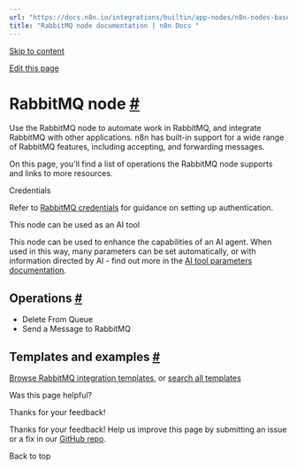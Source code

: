 ```yaml
---
url: "https://docs.n8n.io/integrations/builtin/app-nodes/n8n-nodes-base.rabbitmq/"
title: "RabbitMQ node documentation | n8n Docs "
---
```


[Skip to content](https://docs.n8n.io/integrations/builtin/app-nodes/n8n-nodes-base.rabbitmq/#rabbitmq-node)

[Edit this page](https://github.com/n8n-io/n8n-docs/edit/main/docs/integrations/builtin/app-nodes/n8n-nodes-base.rabbitmq.md "Edit this page")

# RabbitMQ node [\#](https://docs.n8n.io/integrations/builtin/app-nodes/n8n-nodes-base.rabbitmq/\#rabbitmq-node "Permanent link")

Use the RabbitMQ node to automate work in RabbitMQ, and integrate RabbitMQ with other applications. n8n has built-in support for a wide range of RabbitMQ features, including accepting, and forwarding messages.

On this page, you'll find a list of operations the RabbitMQ node supports and links to more resources.

Credentials

Refer to [RabbitMQ credentials](https://docs.n8n.io/integrations/builtin/credentials/rabbitmq/) for guidance on setting up authentication.

This node can be used as an AI tool

This node can be used to enhance the capabilities of an AI agent. When used in this way, many parameters can be set automatically, or with information directed by AI - find out more in the [AI tool parameters documentation](https://docs.n8n.io/advanced-ai/examples/using-the-fromai-function/).

## Operations [\#](https://docs.n8n.io/integrations/builtin/app-nodes/n8n-nodes-base.rabbitmq/\#operations "Permanent link")

- Delete From Queue
- Send a Message to RabbitMQ

## Templates and examples [\#](https://docs.n8n.io/integrations/builtin/app-nodes/n8n-nodes-base.rabbitmq/\#templates-and-examples "Permanent link")

[Browse RabbitMQ integration templates](https://n8n.io/integrations/rabbitmq/), or [search all templates](https://n8n.io/workflows/)

Was this page helpful?






Thanks for your feedback!






Thanks for your feedback! Help us improve this page by submitting an issue or a fix in our [GitHub repo](https://github.com/n8n-io/n8n-docs).


Back to top